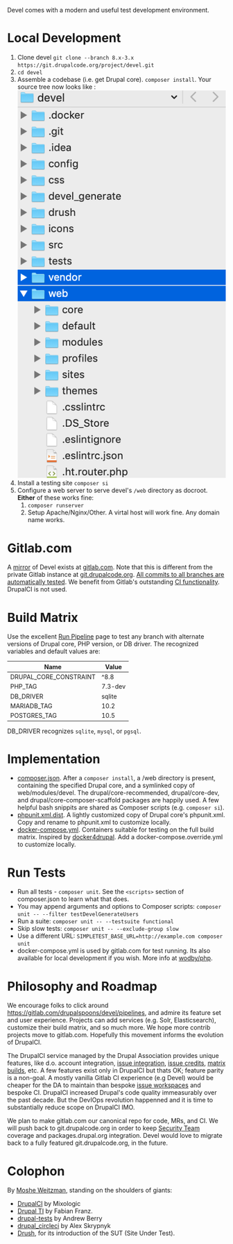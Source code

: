 Devel comes with a modern and useful test development environment.

Local Development
===========
1. Clone devel `git clone --branch 8.x-3.x https://git.drupalcode.org/project/devel.git`
1. `cd devel`
1. Assemble a codebase (i.e. get Drupal core). `composer install`. Your source tree now looks like : ![Folder tree](/icons/folders.png)
1. Install a testing site `composer si`
1. Configure a web server to serve devel's `/web` directory as docroot. __Either__ of these works fine:
    1. `composer runserver`
	1. Setup Apache/Nginx/Other. A virtal host will work fine. Any domain name works.

Gitlab.com
============
A [mirror](https://gitlab.com/help/user/project/repository/repository_mirroring.md) of Devel exists at [gitlab.com](https://gitlab.com/drupalspoons/devel/). Note that this is different from the private Gitlab instance at [git.drupalcode.org](https://git.drupalcode.org/). [All commits to all branches are automatically tested](https://gitlab.com/drupalspoons/devel/pipelines). We benefit from Gitlab's outstanding [CI functionality](https://docs.gitlab.com/ee/ci/introduction/index.html). DrupalCI is not used.

Build Matrix
===============
Use the excellent [Run Pipeline](https://gitlab.com/drupalspoons/devel/pipelines/new)
page to test any branch with alternate versions of Drupal core, PHP version, or
DB driver. The recognized variables and default values are:

| Name                   | Value   |
|------------------------|---------|
| DRUPAL_CORE_CONSTRAINT | ^8.8    |
| PHP_TAG                | 7.3-dev |
| DB_DRIVER              | sqlite  |
| MARIADB_TAG            | 10.2    |
| POSTGRES_TAG           | 10.5    |

DB_DRIVER recognizes `sqlite`, `mysql`, or `pgsql`.

Implementation
==========
- [composer.json](https://gitlab.com/drupalspoons/devel/-/blob/add-gitlab-pipeline/composer.json). After a `composer install`, a /web directory is present, containing the specified Drupal core, and a symlinked copy of web/modules/devel. The drupal/core-recommended, drupal/core-dev, and drupal/core-composer-scaffold packages are happily used. A few helpful bash snippits are shared as Composer scripts (e.g. `composer si`).
- [phpunit.xml.dist](https://gitlab.com/weitzman/drupalspoons/-/blob/add-gitlab-pipeline/phpunit.xml.dist). A lightly customized copy of Drupal core's phpunit.xml. Copy and rename to phpunit.xml to customize locally.
- [docker-compose.yml](https://gitlab.com/drupalspoons/devel/-/blob/add-gitlab-pipeline/docker-compose.yml). Containers suitable for testing on the full build matrix. Inspired by [docker4drupal](https://github.com/wodby/docker4drupal). Add a docker-compose.override.yml to customize locally.

Run Tests
==========
- Run all tests - `composer unit`. See the `<scripts>` section of composer.json to learn what that does.
- You may append arguments and options to Composer scripts: `composer unit -- --filter testDevelGenerateUsers`
- Run a suite: `composer unit -- --testsuite functional`
- Skip slow tests: `composer unit -- --exclude-group slow`
- Use a different URL: `SIMPLETEST_BASE_URL=http://example.com composer unit`
- docker-compose.yml is used by gitlab.com for test running. Its also available for local development if you wish. More info at [wodby/php](https://github.com/wodby/php).

Philosophy and Roadmap
==========
We encourage folks to click around https://gitlab.com/drupalspoons/devel/pipelines, and admire its
feature set and user experience. Projects can add services (e.g. Solr, Elasticsearch),
customize their build matrix, and so much more. We hope more contrib projects move
to gitlab.com. Hopefully this movement informs the evolution of DrupalCI.

The DrupalCI service managed by the Drupal Association provides unique features,
like d.o. account integration, [issue integration](https://www.drupal.org/project/project_issue_file_test),
[issue credits](https://www.drupal.org/drupalorg/blog/a-guide-to-issue-credits-and-the-drupal.org-marketplace), [matrix builds](https://www.drupal.org/node/17345/qa), etc. A few features exist only in DrupalCI but thats OK; feature parity
is a non-goal. A mostly vanilla Gitlab CI experience (e.g Devel) would be cheaper
for the DA to maintain than bespoke [issue workspaces](https://www.drupal.org/project/drupalorg/issues/2488266)
and bespoke CI. DrupalCI increased Drupal's code quality immeasurably over the past
decade. But the DevIOps revolution happenned and it is time to substantially reduce scope on DrupalCI IMO.

We plan to make gitlab.com our canonical repo for code, MRs, and CI. We will push back to git.drupalcode.org in order to keep
[Security Team](https://www.drupal.org/security) coverage and packages.drupal.org integration.
Devel would love to migrate back to a fully featured git.drupalcode.org, in the future.

Colophon
===========
By [Moshe Weitzman](https://weitzman.github.io/), standing on the shoulders of giants:
- [DrupalCI](https://www.drupal.org/project/drupalci) by Mixologic
- [Drupal TI](https://github.com/LionsAd/drupal_ti/) by Fabian Franz.
- [drupal-tests](https://github.com/deviantintegral/drupal_tests) by Andrew Berry
- [drupal_circleci](https://github.com/integratedexperts/drupal_circleci/blob/8.x/.circleci/build.sh) by Alex Skrypnyk
- [Drush](https://github.com/drush-ops/drush/blob/master/tests/README.md), for its introduction of the SUT (Site Under Test).

